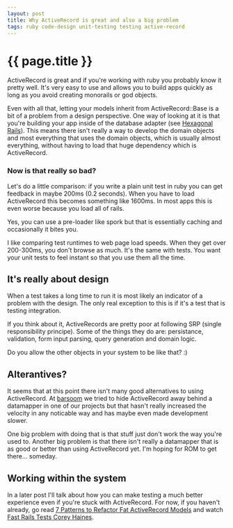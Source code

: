 ```yaml
---
layout: post
title: Why ActiveRecord is great and also a big problem
tags: ruby code-design unit-testing testing active-record
---
```


{{ page.title }}
====

ActiveRecord is great and if you're working with ruby you probably know it pretty well. It's very easy to use and allows you to build apps quickly as long as you avoid creating monorails or god objects.

Even with all that, letting your models inherit from ActiveRecord::Base is a bit of a problem from a design perspective. One way of looking at it is that you're building your app inside of the database adapter (see [Hexagonal Rails](http://blog.mattwynne.net/2012/05/31/hexagonal-rails-objects-values-and-hexagons/)). This means there isn't really a way to develop the domain objects and most everything that uses the domain objects, which is usually almost everything, without having to load that huge dependency which is ActiveRecord.

### Now is that really so bad?

Let's do a little comparison: if you write a plain unit test in ruby you can get feedback in maybe 200ms (0.2 seconds). When you have to load ActiveRecord this becomes something like 1600ms. In most apps this is even worse because you load all of rails.

Yes, you can use a pre-loader like spork but that is essentially caching and occasionally it bites you.

I like comparing test runtimes to web page load speeds. When they get over 200-300ms, you don't browse as much. It's the same with tests. You want your unit tests to feel instant so that you use them all the time.

## It's really about design

When a test takes a long time to run it is most likely an indicator of a problem with the design. The only real exception to this is if it's a test that is testing integration.

If you think about it, ActiveRecords are pretty poor at following SRP (single responsibility principe). Some of the things they do are: persistance, validation, form input parsing, query generation and domain logic.

Do you allow the other objects in your system to be like that? :)

## Alterantives?

It seems that at this point there isn't many good alternatives to using ActiveRecord. At [barsoom](http://barsoom.se) we tried to hide ActiveRecord away behind a datamapper in one of our projects but that hasn't really increased the velocity in any noticable way and has maybe even made development slower.

One big problem with doing that is that stuff just don't work the way you're used to. Another big problem is that there isn't really a datamapper that is as good or better than using ActiveRecord yet. I'm hoping for ROM to get there... someday.

## Working within the system

In a later post I'll talk about how you can make testing a much better experience even if you're stuck with ActiveRecord. For now, if you haven't already, go read [7 Patterns to Refactor Fat ActiveRecord Models](http://blog.codeclimate.com/blog/2012/10/17/7-ways-to-decompose-fat-activerecord-models/) and watch [Fast Rails Tests Corey Haines](http://www.youtube.com/watch?v=bNn6M2vqxHE).

